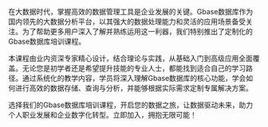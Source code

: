 在大数据时代，掌握高效的数据管理工具是企业发展的关键。Gbase数据库作为国内领先的大数据分析平台，以其强大的数据处理能力和灵活的应用场景备受关注。为了帮助更多用户深入了解并熟练运用这一利器，我们特别推出了定制化的Gbase数据库培训课程。

本课程由业内资深专家精心设计，结合理论与实践，从基础入门到高级应用全面覆盖。无论您是初学者还是希望提升技能的专业人士，都能找到适合自己的学习路径。通过系统化的教学内容，学员将深入理解Gbase数据库的核心功能，学会如何进行高效的数据存储、查询与分析，并能够根据实际需求定制专属解决方案。

选择我们的Gbase数据库培训课程，开启您的数据之旅，让数据驱动未来，助力个人职业发展和企业数字化转型。立即加入，拥抱无限可能！